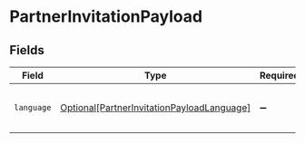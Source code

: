 # PartnerInvitationPayload


## Fields

| Field                                                                                                 | Type                                                                                                  | Required                                                                                              | Description                                                                                           |
| ----------------------------------------------------------------------------------------------------- | ----------------------------------------------------------------------------------------------------- | ----------------------------------------------------------------------------------------------------- | ----------------------------------------------------------------------------------------------------- |
| `language`                                                                                            | [Optional[PartnerInvitationPayloadLanguage]](../../models/shared/partnerinvitationpayloadlanguage.md) | :heavy_minus_sign:                                                                                    | Language for partner invitation email                                                                 |